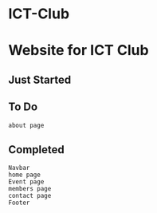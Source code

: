 # ICT-Club

# Website for ICT Club

## Just Started

## To Do
```
about page
```

## Completed
```
Navbar
home page
Event page
members page
contact page
Footer
```
